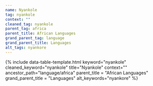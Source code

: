 ```yaml
---
name: Nyankole
tag: nyankole
context: ""
cleaned_tag: nyankole
parent_tag: africa
parent_title: African Languages
grand_parent_tag: language
grand_parent_title: Languages
alt_tags: nyankore
---
```


{% include data-table-template.html 
  keyword="nyankole" 
  cleaned_keyword="nyankole" 
  title="Nyankole"
  context=""
  ancestor_path="language/africa" 
  parent_title = "African Languages"
  grand_parent_title = "Languages"
  alt_keywords="nyankore"
%}

